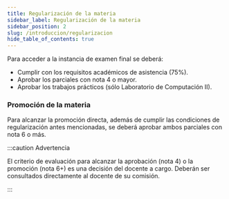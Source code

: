 ```yaml
---
title: Regularización de la materia
sidebar_label: Regularización de la materia
sidebar_position: 2
slug: /introduccion/regularizacion
hide_table_of_contents: true
---
```


Para acceder a la instancia de examen final se deberá:
* Cumplir con los requisitos académicos de asistencia (75%).
* Aprobar los parciales con nota 4 o mayor.
* Aprobar los trabajos prácticos (sólo Laboratorio de Computación II).

### Promoción de la materia
Para alcanzar la promoción directa, además de cumplir las condiciones de regularización antes mencionadas, se deberá aprobar ambos parciales con nota 6 o más. 

:::caution Advertencia

El criterio de evaluación para alcanzar la aprobación (nota 4) o la promoción (nota 6+) es una decisión del docente a cargo. Deberán ser consultados directamente al docente de su comisión.

:::